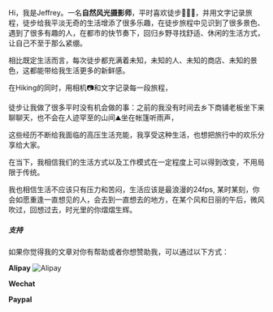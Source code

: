 Hi，我是Jeffrey。一名**自然风光摄影师**，平时喜欢徒步🏃🏻‍➡️，并用文字记录旅程，徒步给我平淡无奇的生活增添了很多乐趣，在徒步旅程中见识到了很多景色、遇到了很多有趣的人，在都市的快节奏下，回归乡野寻找舒适、休闲的生活方式，让自己不至于那么紧绷。

相比既定生活而言，每次徒步都充满着未知，未知的人、未知的商店、未知的景色，这都能带给我生活更多的新鲜感。

在Hiking的同时，用相机📷和文字记录每一段旅程，

徒步让我做了很多平时没有机会做的事：之前的我没有时间去乡下商铺老板坐下来聊聊天，也不会在人迹罕至的山间⛰️坐在帐篷听雨声，

这些经历不断给我面临的高压生活充能，我享受这种生活，也想把旅行中的欢乐分享给大家。


在当下，我相信我们的生活方式以及工作模式在一定程度上可以得到改变，不用局限于传统。

我也相信生活不应该只有压力和苦闷，生活应该是最浪漫的24fps, 某时某刻，你会如愿重逢一直想见的人，会去到一直想去的地方，在某个风和日丽的午后，微风吹过，回想过去，时光里的你熠熠生辉。





##### 支持

如果你觉得我的文章对你有帮助或者你想赞助我，可以通过以下方式：

**Alipay**
![Alipay](https://user-images.githubusercontent.com/125366043/230581545-13499de6-688e-4952-ae77-876853148004.JPG)



**Wechat**


**Paypal**



